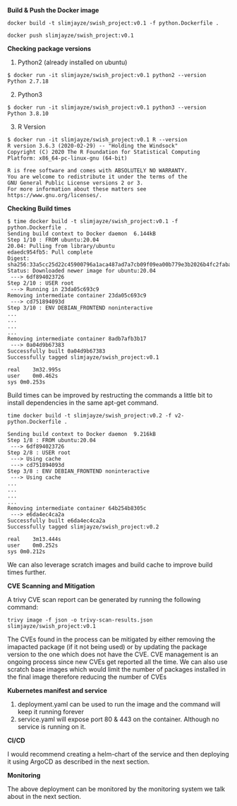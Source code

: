 **Build & Push the Docker image**

```
docker build -t slimjayze/swish_project:v0.1 -f python.Dockerfile .

docker push slimjayze/swish_project:v0.1

```

**Checking package versions**

1. Python2 (already installed on ubuntu)

```
$ docker run -it slimjayze/swish_project:v0.1 python2 --version
Python 2.7.18
```

2. Python3

```
$ docker run -it slimjayze/swish_project:v0.1 python3 --version
Python 3.8.10
```
3. R Version

```
$ docker run -it slimjayze/swish_project:v0.1 R --version
R version 3.6.3 (2020-02-29) -- "Holding the Windsock"
Copyright (C) 2020 The R Foundation for Statistical Computing
Platform: x86_64-pc-linux-gnu (64-bit)

R is free software and comes with ABSOLUTELY NO WARRANTY.
You are welcome to redistribute it under the terms of the
GNU General Public License versions 2 or 3.
For more information about these matters see
https://www.gnu.org/licenses/.

```
**Checking Build times**

```
$ time docker build -t slimjayze/swish_project:v0.1 -f python.Dockerfile .
Sending build context to Docker daemon  6.144kB
Step 1/10 : FROM ubuntu:20.04
20.04: Pulling from library/ubuntu
edaedc954fb5: Pull complete 
Digest: sha256:33a5cc25d22c45900796a1aca487ad7a7cb09f09ea00b779e3b2026b4fc2faba
Status: Downloaded newer image for ubuntu:20.04
 ---> 6df894023726
Step 2/10 : USER root
 ---> Running in 23da05c693c9
Removing intermediate container 23da05c693c9
 ---> cd751894093d
Step 3/10 : ENV DEBIAN_FRONTEND noninteractive
...
...
...
...
Removing intermediate container 8adb7afb3b17
 ---> 0a04d9b67383
Successfully built 0a04d9b67383
Successfully tagged slimjayze/swish_project:v0.1

real	3m32.995s
user	0m0.462s
sys	0m0.253s
```


Build times can be improved by restructing the commands a little bit to install dependencies in the same apt-get command.
```
time docker build -t slimjayze/swish_project:v0.2 -f v2-python.Dockerfile .

Sending build context to Docker daemon  9.216kB
Step 1/8 : FROM ubuntu:20.04
 ---> 6df894023726
Step 2/8 : USER root
 ---> Using cache
 ---> cd751894093d
Step 3/8 : ENV DEBIAN_FRONTEND noninteractive
 ---> Using cache
... 
...
...
...
Removing intermediate container 64b254b8305c
 ---> e6da4ec4ca2a
Successfully built e6da4ec4ca2a
Successfully tagged slimjayze/swish_project:v0.2

real	3m13.444s
user	0m0.252s
sys	0m0.212s

```
We can also leverage scratch images and build cache to improve build times further.

**CVE Scanning and Mitigation**

A trivy CVE scan report can be generated by running the following command:

```
trivy image -f json -o trivy-scan-results.json slimjayze/swish_project:v0.1
```
The CVEs found in the process can be mitigated by either removing the imapacted package (if it not being used) or by updating the package version to the one which does not have the CVE. CVE management is an ongoing process since new CVEs get reported all the time. We can also use scratch base images which would limit the number of packages installed in the final image therefore reducing the number of CVEs

**Kubernetes manifest and service**

1. deployment.yaml can be used to run the image and the command will keep it running forever
2. service.yaml will expose port 80 & 443 on the container. Although no service is running on it. 

**CI/CD**

I would recommend creating a helm-chart of the service and then deploying it using ArgoCD as described in the next section.

**Monitoring**

The above deployment can be monitored by the monitoring system we talk about in the next section.
